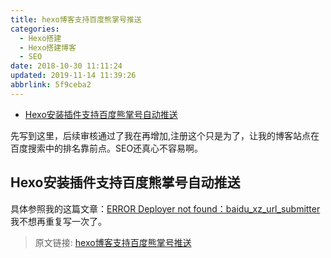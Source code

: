 ```yaml
---
title: hexo博客支持百度熊掌号推送
categories: 
  - Hexo搭建
  - Hexo搭建博客
  - SEO
date: 2018-10-30 11:11:24
updated: 2019-11-14 11:39:26
abbrlink: 5f9ceba2
---
```

<div id='my_toc'>

- [Hexo安装插件支持百度熊掌号自动推送](/blog/5f9ceba2/#Hexo安装插件支持百度熊掌号自动推送)

</div>
<!--more-->
<script>if (navigator.platform.toLowerCase() == 'win32'){document.getElementById('my_toc').style.display = 'none';}</script>

<!--end-->
先写到这里，后续审核通过了我在再增加,注册这个只是为了，让我的博客站点在百度搜索中的排名靠前点。SEO还真心不容易啊。
## Hexo安装插件支持百度熊掌号自动推送 ##
具体参照我的这篇文章：[ERROR Deployer not found：baidu_xz_url_submitter](https://www.lansheng.net.cn/blog/2740f49f/)
我不想再重复写一次了。

>原文链接: [hexo博客支持百度熊掌号推送](https://lanlan2017.github.io/blog/5f9ceba2/)
